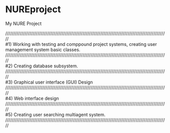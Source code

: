 # NUREproject
My NURE Project


/////////////////////////////////////////////////////////////////////////////////////////////////////  
#1) Working with testing and comppound project systems, creating user management system basic classes.  
/////////////////////////////////////////////////////////////////////////////////////////////////////  
#2) Creating database subsystem.  
/////////////////////////////////////////////////////////////////////////////////////////////////////  
#3) Graphical user interface (GUI) Design   
/////////////////////////////////////////////////////////////////////////////////////////////////////  
#4) Web interface design  
/////////////////////////////////////////////////////////////////////////////////////////////////////  
#5) Creating user searching multiagent system.  
/////////////////////////////////////////////////////////////////////////////////////////////////////  
